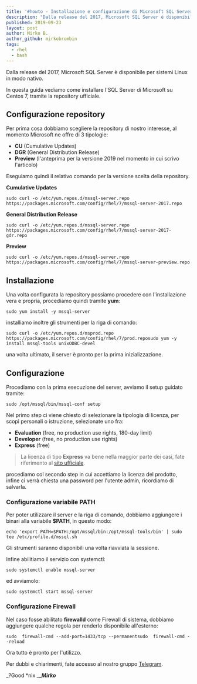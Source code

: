 ```yaml
---
title: '#howto - Installazione e configurazione di Microsoft SQL Server su Centos 7'
description: "Dalla release del 2017, Microsoft SQL Server è disponibile per sistemi Linux in modo nativo."
published: 2019-09-23
layout: post
author: Mirko B.
author_github: mirkobrombin
tags:
  - rhel  
  - bash
---
```

Dalla release del 2017, Microsoft SQL Server è disponibile per sistemi Linux in modo nativo.

In questa guida vediamo come installare l'SQL Server di Microsoft su Centos 7, tramite la repository ufficiale.

## Configurazione repository

Per prima cosa dobbiamo scegliere la repository di nostro interesse, al momento Microsoft ne offre di 3 tipologie:

*   **CU** (Cumulative Updates)
*   **DGR** (General Distribution Release)
*   **Preview** (l'anteprima per la versione 2019 nel momento in cui scrivo l'articolo)

Eseguiamo quindi il relativo comando per la versione scelta della repository.

**Cumulative Updates**

    sudo curl -o /etc/yum.repos.d/mssql-server.repo https://packages.microsoft.com/config/rhel/7/mssql-server-2017.repo

**General Distribution Release**

    sudo curl -o /etc/yum.repos.d/mssql-server.repo https://packages.microsoft.com/config/rhel/7/mssql-server-2017-gdr.repo

**Preview**

    sudo curl -o /etc/yum.repos.d/mssql-server.repo https://packages.microsoft.com/config/rhel/7/mssql-server-preview.repo

## Installazione

Una volta configurata la repository possiamo procedere con l'installazione vera e propria, procediamo quindi tramite **yum**:

    sudo yum install -y mssql-server

installiamo inoltre gli strumenti per la riga di comando:

    sudo curl -o /etc/yum.repos.d/msprod.repo https://packages.microsoft.com/config/rhel/7/prod.reposudo yum -y install mssql-tools unixODBC-devel

una volta ultimato, il server è pronto per la prima inizializzazione.

## Configurazione

Procediamo con la prima esecuzione del server, avviamo il setup guidato tramite:

    sudo /opt/mssql/bin/mssql-conf setup

Nel primo step ci viene chiesto di selezionare la tipologia di licenza, per scopi personali o istruzione, selezionate uno fra:

*   **Evaluation** (free, no production use rights, 180-day limit)
*   **Developer** (free, no production use rights)
*   **Express** (free)

> La licenza di tipo **Express** va bene nella maggior parte dei casi, fate riferimento al [sito ufficiale](https://www.microsoft.com/en-us/sql-server/sql-server-2017-pricing).

procediamo col secondo step in cui accettiamo la licenza del prodotto, infine ci verrà chiesta una password per l'utente admin, ricordiamo di salvarla.

### Configurazione variabile PATH

Per poter utilizzare il server e la riga di comando, dobbiamo aggiungere i binari alla variabile **$PATH**, in questo modo:

    echo 'export PATH=$PATH:/opt/mssql/bin:/opt/mssql-tools/bin' | sudo tee /etc/profile.d/mssql.sh

Gli strumenti saranno disponibili una volta riavviata la sessione.

Infine abilitiamo il servizio con systemctl:

    sudo systemctl enable mssql-server

ed avviamolo:

    sudo systemctl start mssql-server

### Configurazione Firewall

Nel caso fosse abilitato **firewalld** come Firewall di sistema, dobbiamo aggiungere qualche regola per renderlo disponibile all'esterno:

    sudo  firewall-cmd --add-port=1433/tcp --permanentsudo  firewall-cmd --reload

Ora tutto è pronto per l'utilizzo.

Per dubbi e chiarimenti, fate accesso al nostro gruppo [Telegram](https://t.me/gentedilinux).

_?Good *nix _**__Mirko_**